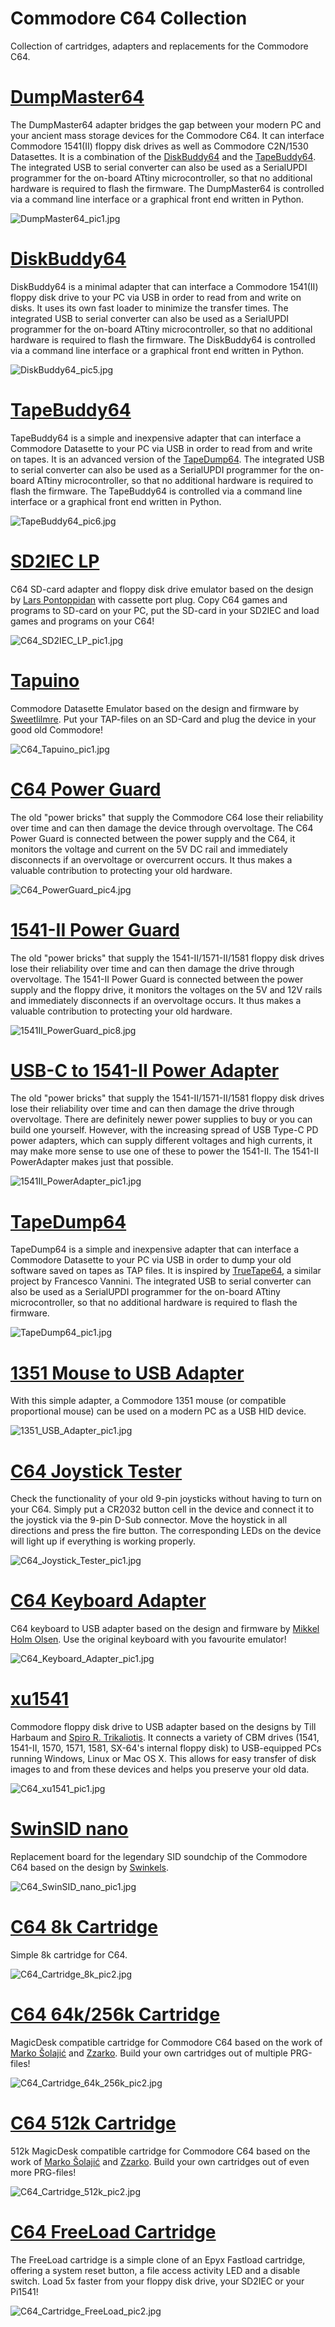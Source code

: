 # Commodore C64 Collection
Collection of cartridges, adapters and replacements for the Commodore C64.

# [DumpMaster64](https://github.com/wagiminator/C64-Collection/tree/master/C64_DumpMaster64)
The DumpMaster64 adapter bridges the gap between your modern PC and your ancient mass storage devices for the Commodore C64. It can interface Commodore 1541(II) floppy disk drives as well as Commodore C2N/1530 Datasettes. It is a combination of the [DiskBuddy64](https://github.com/wagiminator/C64-Collection/tree/master/C64_DiskBuddy64) and the [TapeBuddy64](https://github.com/wagiminator/C64-Collection/tree/master/C64_TapeBuddy64). The integrated USB to serial converter can also be used as a SerialUPDI programmer for the on-board ATtiny microcontroller, so that no additional hardware is required to flash the firmware. The DumpMaster64 is controlled via a command line interface or a graphical front end written in Python.

![DumpMaster64_pic1.jpg](https://raw.githubusercontent.com/wagiminator/C64-Collection/master/C64_DumpMaster64/documentation/DumpMaster64_pic1.jpg)

# [DiskBuddy64](https://github.com/wagiminator/C64-Collection/tree/master/C64_DiskBuddy64)
DiskBuddy64 is a minimal adapter that can interface a Commodore 1541(II) floppy disk drive to your PC via USB in order to read from and write on disks. It uses its own fast loader to minimize the transfer times. The integrated USB to serial converter can also be used as a SerialUPDI programmer for the on-board ATtiny microcontroller, so that no additional hardware is required to flash the firmware. The DiskBuddy64 is controlled via a command line interface or a graphical front end written in Python.

![DiskBuddy64_pic5.jpg](https://raw.githubusercontent.com/wagiminator/C64-Collection/master/C64_DiskBuddy64/documentation/DiskBuddy64_pic5.jpg)

# [TapeBuddy64](https://github.com/wagiminator/C64-Collection/tree/master/C64_TapeBuddy64)
TapeBuddy64 is a simple and inexpensive adapter that can interface a Commodore Datasette to your PC via USB in order to read from and write on tapes. It is an advanced version of the [TapeDump64](https://github.com/wagiminator/C64-Collection/tree/master/C64_TapeDump64). The integrated USB to serial converter can also be used as a SerialUPDI programmer for the on-board ATtiny microcontroller, so that no additional hardware is required to flash the firmware. The TapeBuddy64 is controlled via a command line interface or a graphical front end written in Python.

![TapeBuddy64_pic6.jpg](https://raw.githubusercontent.com/wagiminator/C64-Collection/master/C64_TapeBuddy64/documentation/TapeBuddy64_pic6.jpg)

# [SD2IEC LP](https://github.com/wagiminator/C64-Collection/tree/master/C64_SD2IEC_LP)
C64 SD-card adapter and floppy disk drive emulator based on the design by [Lars Pontoppidan](https://larsee.com/blog/2007/02/the-mmc2iec-device/) with cassette port plug. Copy C64 games and programs to SD-card on your PC, put the SD-card in your SD2IEC and load games and programs on your C64!

![C64_SD2IEC_LP_pic1.jpg](https://raw.githubusercontent.com/wagiminator/C64-Collection/master/C64_SD2IEC_LP/documentation/C64_SD2IEC_LP_pic1.jpg)

# [Tapuino](https://github.com/wagiminator/C64-Collection/tree/master/C64_Tapuino)
Commodore Datasette Emulator based on the design and firmware by [Sweetlilmre](https://github.com/sweetlilmre/tapuino). Put your TAP-files on an SD-Card and plug the device in your good old Commodore!

![C64_Tapuino_pic1.jpg](https://raw.githubusercontent.com/wagiminator/C64-Collection/master/C64_Tapuino/documentation/C64_Tapuino_pic1.jpg)

# [C64 Power Guard](https://github.com/wagiminator/C64-Collection/tree/master/C64_PowerGuard)
The old "power bricks" that supply the Commodore C64 lose their reliability over time and can then damage the device through overvoltage. The C64 Power Guard is connected between the power supply and the C64, it monitors the voltage and current on the 5V DC rail and immediately disconnects if an overvoltage or overcurrent occurs. It thus makes a valuable contribution to protecting your old hardware.

![C64_PowerGuard_pic4.jpg](https://raw.githubusercontent.com/wagiminator/C64-Collection/master/C64_PowerGuard/documentation/C64_PowerGuard_pic4.jpg)

# [1541-II Power Guard](https://github.com/wagiminator/C64-Collection/tree/master/C64_1541II_PowerGuard)
The old "power bricks" that supply the 1541-II/1571-II/1581 floppy disk drives lose their reliability over time and can then damage the drive through overvoltage. The 1541-II Power Guard is connected between the power supply and the floppy drive, it monitors the voltages on the 5V and 12V rails and immediately disconnects if an overvoltage occurs. It thus makes a valuable contribution to protecting your old hardware.

![1541II_PowerGuard_pic8.jpg](https://raw.githubusercontent.com/wagiminator/C64-Collection/master/C64_1541II_PowerGuard/documentation/1541II_PowerGuard_pic8.jpg)

# [USB-C to 1541-II Power Adapter](https://github.com/wagiminator/C64-Collection/tree/master/C64_1541II_PowerAdapter)
The old "power bricks" that supply the 1541-II/1571-II/1581 floppy disk drives lose their reliability over time and can then damage the drive through overvoltage. There are definitely newer power supplies to buy or you can build one yourself. However, with the increasing spread of USB Type-C PD power adapters, which can supply different voltages and high currents, it may make more sense to use one of these to power the 1541-II. The 1541-II PowerAdapter makes just that possible.

![1541II_PowerAdapter_pic1.jpg](https://raw.githubusercontent.com/wagiminator/C64-Collection/master/C64_1541II_PowerAdapter/documentation/1541II_PowerAdapter_pic1.jpg)

# [TapeDump64](https://github.com/wagiminator/C64-Collection/tree/master/C64_TapeDump64)
TapeDump64 is a simple and inexpensive adapter that can interface a Commodore Datasette to your PC via USB in order to dump your old software saved on tapes as TAP files. It is inspired by [TrueTape64](https://github.com/francescovannini/truetape64), a similar project by Francesco Vannini. The integrated USB to serial converter can also be used as a SerialUPDI programmer for the on-board ATtiny microcontroller, so that no additional hardware is required to flash the firmware.

![TapeDump64_pic1.jpg](https://raw.githubusercontent.com/wagiminator/C64-Collection/master/C64_TapeDump64/documentation/TapeDump64_pic1.jpg)

# [1351 Mouse to USB Adapter](https://github.com/wagiminator/C64-Collection/tree/master/C64_1351_Mouse_Adapter)
With this simple adapter, a Commodore 1351 mouse (or compatible proportional mouse) can be used on a modern PC as a USB HID device.

![1351_USB_Adapter_pic1.jpg](https://raw.githubusercontent.com/wagiminator/C64-Collection/master/C64_1351_Mouse_Adapter/documentation/1351_USB_Adapter_pic1.jpg)

# [C64 Joystick Tester](https://github.com/wagiminator/C64-Collection/tree/master/C64_Joystick_Tester)
Check the functionality of your old 9-pin joysticks without having to turn on your C64. Simply put a CR2032 button cell in the device and connect it to the joystick via the 9-pin D-Sub connector. Move the hoystick in all directions and press the fire button. The corresponding LEDs on the device will light up if everything is working properly.

![C64_Joystick_Tester_pic1.jpg](https://raw.githubusercontent.com/wagiminator/C64-Collection/master/C64_Joystick_Tester/C64_Joystick_Tester_pic1.jpg)

# [C64 Keyboard Adapter](https://github.com/wagiminator/C64-Collection/tree/master/C64_Keyboard_Adapter)
C64 keyboard to USB adapter based on the design and firmware by [Mikkel Holm Olsen](https://symlink.dk/projects/c64key/). Use the original keyboard with you favourite emulator!

![C64_Keyboard_Adapter_pic1.jpg](https://raw.githubusercontent.com/wagiminator/C64-Collection/master/C64_Keyboard_Adapter/documentation/C64_Keyboard_Adapter_pic1.jpg)

# [xu1541](https://github.com/wagiminator/C64-Collection/tree/master/C64_xu1541)
Commodore floppy disk drive to USB adapter based on the designs by Till Harbaum and [Spiro R. Trikaliotis](https://spiro.trikaliotis.net/xu1541). It connects a variety of CBM drives (1541, 1541-II, 1570, 1571, 1581, SX-64's internal floppy disk) to USB-equipped PCs running Windows, Linux or Mac OS X. This allows for easy transfer of disk images to and from these devices and helps you preserve your old data.

![C64_xu1541_pic1.jpg](https://raw.githubusercontent.com/wagiminator/C64-Collection/master/C64_xu1541/documentation/C64_xu1541_pic1.jpg)

# [SwinSID nano](https://github.com/wagiminator/C64-Collection/tree/master/C64_SwinSID_nano)
Replacement board for the legendary SID soundchip of the Commodore C64 based on the design by [Swinkels](http://www.swinkels.tvtom.pl/swinsid/).

![C64_SwinSID_nano_pic1.jpg](https://raw.githubusercontent.com/wagiminator/C64-Collection/master/C64_SwinSID_nano/documentation/C64_SwinSID_nano_pic1.jpg)

# [C64 8k Cartridge](https://github.com/wagiminator/C64-Collection/tree/master/C64_Cartridge_8k)
Simple 8k cartridge for C64.

![C64_Cartridge_8k_pic2.jpg](https://raw.githubusercontent.com/wagiminator/C64-Collection/master/C64_Cartridge_8k/documentation/C64_Cartridge_8k_pic2.jpg)

# [C64 64k/256k Cartridge](https://github.com/wagiminator/C64-Collection/tree/master/C64_Cartridge_64k_256k)
MagicDesk compatible cartridge for Commodore C64 based on the work of [Marko Šolajić](https://github.com/msolajic/c64-magic-desk-512k) and [Zzarko](https://bitbucket.org/zzarko/magic-desk-cartridge-generator/src/master/). Build your own cartridges out of multiple PRG-files!

![C64_Cartridge_64k_256k_pic2.jpg](https://raw.githubusercontent.com/wagiminator/C64-Collection/master/C64_Cartridge_64k_256k/documentation/C64_Cartridge_64k_256k_pic2.jpg)

# [C64 512k Cartridge](https://github.com/wagiminator/C64-Collection/tree/master/C64_Cartridge_512k)
512k MagicDesk compatible cartridge for Commodore C64 based on the work of [Marko Šolajić](https://github.com/msolajic/c64-magic-desk-512k) and [Zzarko](https://bitbucket.org/zzarko/magic-desk-cartridge-generator/src/master/). Build your own cartridges out of even more PRG-files!

![C64_Cartridge_512k_pic2.jpg](https://raw.githubusercontent.com/wagiminator/C64-Collection/master/C64_Cartridge_512k/documentation/C64_Cartridge_512k_pic2.jpg)

# [C64 FreeLoad Cartridge](https://github.com/wagiminator/C64-Collection/tree/master/C64_Cartridge_FreeLoad)
The FreeLoad cartridge is a simple clone of an Epyx Fastload cartridge, offering a system reset button, a file access activity LED and a disable switch. Load 5x faster from your floppy disk drive, your SD2IEC or your Pi1541!

![C64_Cartridge_FreeLoad_pic2.jpg](https://raw.githubusercontent.com/wagiminator/C64-Collection/master/C64_Cartridge_FreeLoad/documentation/C64_Cartridge_FreeLoad_pic2.jpg)

